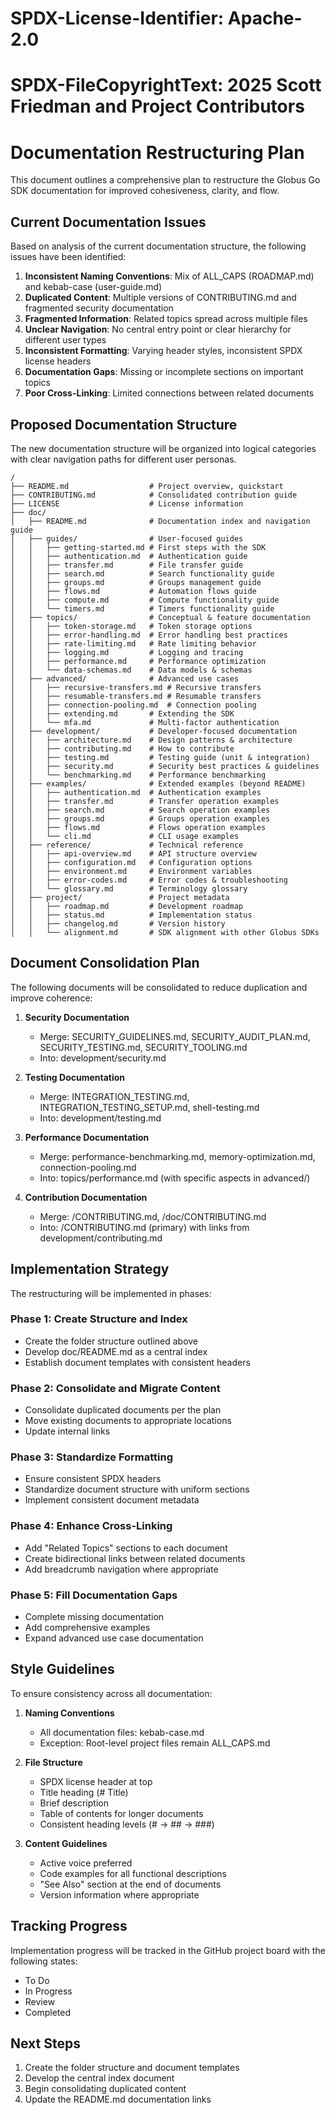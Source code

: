 # SPDX-License-Identifier: Apache-2.0
# SPDX-FileCopyrightText: 2025 Scott Friedman and Project Contributors

# Documentation Restructuring Plan

This document outlines a comprehensive plan to restructure the Globus Go SDK documentation for improved cohesiveness, clarity, and flow.

## Current Documentation Issues

Based on analysis of the current documentation structure, the following issues have been identified:

1. **Inconsistent Naming Conventions**: Mix of ALL_CAPS (ROADMAP.md) and kebab-case (user-guide.md)
2. **Duplicated Content**: Multiple versions of CONTRIBUTING.md and fragmented security documentation
3. **Fragmented Information**: Related topics spread across multiple files
4. **Unclear Navigation**: No central entry point or clear hierarchy for different user types
5. **Inconsistent Formatting**: Varying header styles, inconsistent SPDX license headers
6. **Documentation Gaps**: Missing or incomplete sections on important topics
7. **Poor Cross-Linking**: Limited connections between related documents

## Proposed Documentation Structure

The new documentation structure will be organized into logical categories with clear navigation paths for different user personas.

```
/
├── README.md                  # Project overview, quickstart
├── CONTRIBUTING.md            # Consolidated contribution guide
├── LICENSE                    # License information
├── doc/
│   ├── README.md              # Documentation index and navigation guide
│   ├── guides/                # User-focused guides
│   │   ├── getting-started.md # First steps with the SDK
│   │   ├── authentication.md  # Authentication guide
│   │   ├── transfer.md        # File transfer guide
│   │   ├── search.md          # Search functionality guide
│   │   ├── groups.md          # Groups management guide
│   │   ├── flows.md           # Automation flows guide
│   │   ├── compute.md         # Compute functionality guide
│   │   └── timers.md          # Timers functionality guide
│   ├── topics/                # Conceptual & feature documentation
│   │   ├── token-storage.md   # Token storage options
│   │   ├── error-handling.md  # Error handling best practices
│   │   ├── rate-limiting.md   # Rate limiting behavior
│   │   ├── logging.md         # Logging and tracing
│   │   ├── performance.md     # Performance optimization
│   │   └── data-schemas.md    # Data models & schemas
│   ├── advanced/              # Advanced use cases
│   │   ├── recursive-transfers.md # Recursive transfers
│   │   ├── resumable-transfers.md # Resumable transfers
│   │   ├── connection-pooling.md  # Connection pooling
│   │   ├── extending.md       # Extending the SDK
│   │   └── mfa.md             # Multi-factor authentication
│   ├── development/           # Developer-focused documentation
│   │   ├── architecture.md    # Design patterns & architecture
│   │   ├── contributing.md    # How to contribute
│   │   ├── testing.md         # Testing guide (unit & integration)
│   │   ├── security.md        # Security best practices & guidelines
│   │   └── benchmarking.md    # Performance benchmarking
│   ├── examples/              # Extended examples (beyond README)
│   │   ├── authentication.md  # Authentication examples
│   │   ├── transfer.md        # Transfer operation examples
│   │   ├── search.md          # Search operation examples
│   │   ├── groups.md          # Groups operation examples
│   │   ├── flows.md           # Flows operation examples
│   │   └── cli.md             # CLI usage examples
│   ├── reference/             # Technical reference
│   │   ├── api-overview.md    # API structure overview
│   │   ├── configuration.md   # Configuration options
│   │   ├── environment.md     # Environment variables
│   │   ├── error-codes.md     # Error codes & troubleshooting
│   │   └── glossary.md        # Terminology glossary
│   ├── project/               # Project metadata
│   │   ├── roadmap.md         # Development roadmap
│   │   ├── status.md          # Implementation status
│   │   ├── changelog.md       # Version history
│   │   └── alignment.md       # SDK alignment with other Globus SDKs
```

## Document Consolidation Plan

The following documents will be consolidated to reduce duplication and improve coherence:

1. **Security Documentation**
   - Merge: SECURITY_GUIDELINES.md, SECURITY_AUDIT_PLAN.md, SECURITY_TESTING.md, SECURITY_TOOLING.md
   - Into: development/security.md

2. **Testing Documentation**
   - Merge: INTEGRATION_TESTING.md, INTEGRATION_TESTING_SETUP.md, shell-testing.md
   - Into: development/testing.md

3. **Performance Documentation**
   - Merge: performance-benchmarking.md, memory-optimization.md, connection-pooling.md
   - Into: topics/performance.md (with specific aspects in advanced/)

4. **Contribution Documentation**
   - Merge: /CONTRIBUTING.md, /doc/CONTRIBUTING.md
   - Into: /CONTRIBUTING.md (primary) with links from development/contributing.md

## Implementation Strategy

The restructuring will be implemented in phases:

### Phase 1: Create Structure and Index
- Create the folder structure outlined above
- Develop doc/README.md as a central index
- Establish document templates with consistent headers

### Phase 2: Consolidate and Migrate Content
- Consolidate duplicated documents per the plan
- Move existing documents to appropriate locations
- Update internal links

### Phase 3: Standardize Formatting
- Ensure consistent SPDX headers
- Standardize document structure with uniform sections
- Implement consistent document metadata

### Phase 4: Enhance Cross-Linking
- Add "Related Topics" sections to each document
- Create bidirectional links between related documents
- Add breadcrumb navigation where appropriate

### Phase 5: Fill Documentation Gaps
- Complete missing documentation 
- Add comprehensive examples
- Expand advanced use case documentation

## Style Guidelines

To ensure consistency across all documentation:

1. **Naming Conventions**
   - All documentation files: kebab-case.md
   - Exception: Root-level project files remain ALL_CAPS.md

2. **File Structure**
   - SPDX license header at top
   - Title heading (# Title)
   - Brief description
   - Table of contents for longer documents
   - Consistent heading levels (# → ## → ###)

3. **Content Guidelines**
   - Active voice preferred
   - Code examples for all functional descriptions
   - "See Also" section at the end of documents
   - Version information where appropriate

## Tracking Progress

Implementation progress will be tracked in the GitHub project board with the following states:
- To Do
- In Progress
- Review
- Completed

## Next Steps

1. Create the folder structure and document templates
2. Develop the central index document
3. Begin consolidating duplicated content
4. Update the README.md documentation links